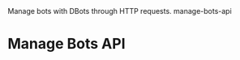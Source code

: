 <title>Manage Bot API</title>
<description>Manage bots with DBots through HTTP requests.</description>
<url>manage-bots-api</url>

# Manage Bots API

## 